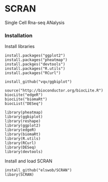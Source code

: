 # SCRAN
Single Cell Rna-seq ANalysis

### Installation

Install libraries

```
install.packages("ggplot2")
install.packages("pheatmap")
install.packges("devtools")
install.packages("R.utils")
install.packages("RCurl")

install_github("vqv/ggbiplot")

source("http://bioconductor.org/biocLite.R")
biocLite("edgeR")
biocLite("biomaRt")
biocList("DESeq")
```

```
library(pheatmap)
library(ggbiplot)
library(reshape)
library(ggplot2) 
library(edgeR)
library(biomaRt)
library(R.utils)
library(RCurl)
library(DESeq)
library(devtools)
```

Install and load SCRAN
```
install_github("elswob/SCRAN")
libary(SCRAN)
```